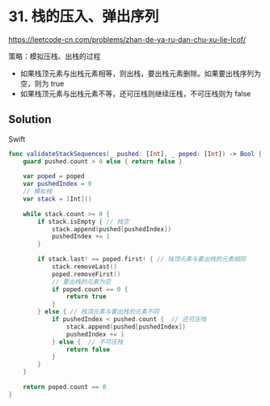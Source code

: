 # 31. 栈的压入、弹出序列

<https://leetcode-cn.com/problems/zhan-de-ya-ru-dan-chu-xu-lie-lcof/>

策略：模拟压栈、出栈的过程

- 如果栈顶元素与出栈元素相等，则出栈，要出栈元素删除。如果要出栈序列为空，则为 true
- 如果栈顶元素与出栈元素不等，还可压栈则继续压栈，不可压栈则为 false

## Solution

Swift

```swift
func validateStackSequences(_ pushed: [Int], _ poped: [Int]) -> Bool {
    guard pushed.count > 0 else { return false }
    
    var poped = poped
    var pushedIndex = 0
    // 模拟栈
    var stack = [Int]()
    
    while stack.count >= 0 {
        if stack.isEmpty { // 栈空
            stack.append(pushed[pushedIndex])
            pushedIndex += 1
        }
        
        if stack.last! == poped.first! { // 栈顶元素与要出栈的元素相同
            stack.removeLast()
            poped.removeFirst()
            // 要出栈的元素为空
            if poped.count == 0 {
                return true
            }
        } else { // 栈顶元素与要出栈的元素不同
            if pushedIndex < pushed.count {  // 还可压栈
                stack.append(pushed[pushedIndex])
                pushedIndex += 1
            } else {  // 不可压栈
                return false
            }
        }
    }
    
    return poped.count == 0
}
```
